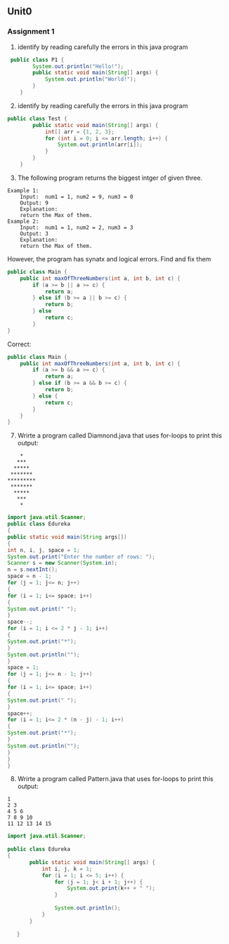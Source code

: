 ## Unit0 
### Assignment 1

1. identify by reading carefully the errors in this java program
```java
 public class P1 { 
        System.out.println("Hello!");
        public static void main(String[] args) {
            System.out.println("World!");
        }
    }
 ```
 

2. identify by reading carefully the errors in this java program
```java
public class Test {
        public static void main(String[] args) {
            int[] arr = {1, 2, 3};
            for (int i = 0; i <= arr.length; i++) {
                System.out.println(arr[i]);
            }
        }
    }
```


3. The following program returns the biggest intger of given three. 
```
Example 1:
	Input:  num1 = 1, num2 = 9, num3 = 0
	Output: 9
	Explanation: 
	return the Max of them.
Example 2:
	Input:  num1 = 1, num2 = 2, num3 = 3
	Output: 3
	Explanation: 
	return the Max of them.
```
However, the program has synatx and logical errors. Find and fix them
```java
public class Main {
    public int maxOfThreeNumbers(int a, int b, int c) {
        if (a >= b || a >= c) {
            return a;
        } else if (b >= a || b >= c) {
            return b;
        } else 
            return c;
        }
}
```

Correct: 
```java
public class Main {
    public int maxOfThreeNumbers(int a, int b, int c) {
        if (a >= b && a >= c) {
            return a;
        } else if (b >= a && b >= c) {
            return b;
        } else {
            return c;
        }
    }
}
```
7. Wrirte a program called Diamnond.java that uses for-loops to print this output: 
```
    *
   ***
  *****
 *******
*********
 *******
  *****
   ***
    *
```

```java
import java.util.Scanner;
public class Edureka
{
public static void main(String args[])
{
int n, i, j, space = 1;
System.out.print("Enter the number of rows: ");
Scanner s = new Scanner(System.in);
n = s.nextInt();
space = n - 1;
for (j = 1; j<= n; j++)
{
for (i = 1; i<= space; i++)
{
System.out.print(" ");
}
space--;
for (i = 1; i <= 2 * j - 1; i++)
{
System.out.print("*");
}
System.out.println("");
}
space = 1;
for (j = 1; j<= n - 1; j++)
{
for (i = 1; i<= space; i++)
{
System.out.print(" ");
}
space++;
for (i = 1; i<= 2 * (n - j) - 1; i++)
{
System.out.print("*");
}
System.out.println("");
}
}
}

```

8.  Wrirte a program called Pattern.java that uses for-loops to print this output: 
```
1 
2 3 
4 5 6 
7 8 9 10 
11 12 13 14 15 
 ```
 ```java
 import java.util.Scanner;
  
public class Edureka
{            
        public static void main(String[] args) {
            int i, j, k = 1;
            for (i = 1; i <= 5; i++) {
                for (j = 1; j< i + 1; j++) {
                    System.out.print(k++ + " ");
                }
       
                System.out.println();
            }
        }
       
    }
 ```
